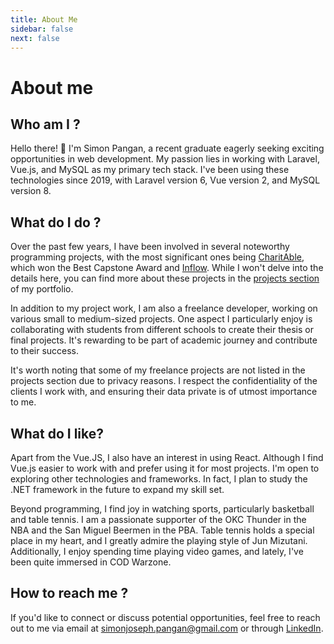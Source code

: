 ```yaml
---
title: About Me
sidebar: false
next: false
---
```


# About me

## Who am I ?

Hello there! 👋 I'm Simon Pangan, a recent graduate eagerly seeking exciting opportunities in web development. My passion lies in working with Laravel, Vue.js, and MySQL as my primary tech stack. I've been using these technologies since 2019, with Laravel version 6, Vue version 2, and MySQL version 8.

## What do I do ?
Over the past few years, I have been involved in several noteworthy programming projects, with the most significant ones being [CharitAble](/projects/charitAble), which won the Best Capstone Award and [Inflow](/projects/inflow). While I won't delve into the details here, you can find more about these projects in the [projects section](/projects/) of my portfolio.

In addition to my project work, I am also a freelance developer, working on various small to medium-sized projects. One aspect I particularly enjoy is collaborating with students from different schools to create their thesis or final projects. It's rewarding to be part of academic journey and contribute to their success.

It's worth noting that some of my freelance projects are not listed in the projects section due to privacy reasons. I respect the confidentiality of the clients I work with, and ensuring their data  private is of utmost importance to me.
## What do I like?

Apart from the Vue.JS, I also have an interest in using React. Although I find Vue.js easier to work with and prefer using it for most projects. I'm open to exploring other technologies and frameworks. In fact, I plan to study the .NET framework in the future to expand my skill set.

Beyond programming, I find joy in watching sports, particularly basketball and table tennis. I am a passionate supporter of the OKC Thunder in the NBA and the San Miguel Beermen in the PBA. Table tennis holds a special place in my heart, and I greatly admire the playing style of Jun Mizutani. Additionally, I enjoy spending time playing video games, and lately, I've been quite immersed in COD Warzone.
## How to reach me ?

If you'd like to connect or discuss potential opportunities, feel free to reach out to me via email at [simonjoseph.pangan@gmail.com](mailto:simonjoseph.pangan@gmail.com) or through [LinkedIn](https://www.linkedin.com/in/simonpangan/).
